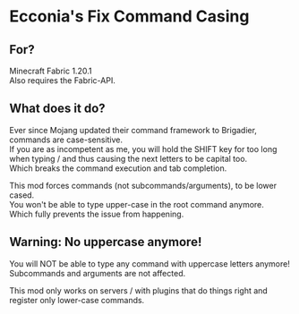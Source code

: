 # Ecconia's Fix Command Casing

## For?

Minecraft Fabric 1.20.1\
Also requires the Fabric-API.

## What does it do?

Ever since Mojang updated their command framework to Brigadier, commands are case-sensitive.\
If you are as incompetent as me, you will hold the SHIFT key for too long when typing / and thus causing the next letters to be capital too.\
Which breaks the command execution and tab completion.

This mod forces commands (not subcommands/arguments), to be lower cased.\
You won't be able to type upper-case in the root command anymore.\
Which fully prevents the issue from happening.

## Warning: No uppercase anymore!

You will NOT be able to type any command with uppercase letters anymore!\
Subcommands and arguments are not affected.

This mod only works on servers / with plugins that do things right and register only lower-case commands.
